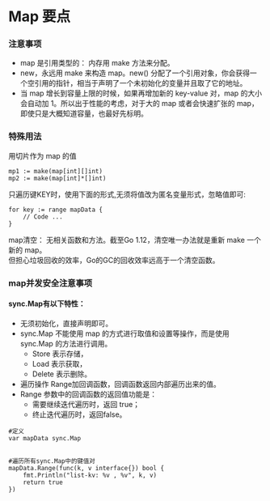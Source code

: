 # Map 要点

### 注意事项

* map 是引用类型的： 内存用 make 方法来分配。
* new，永远用 make 来构造 map。new() 分配了一个引用对象，你会获得一个空引用的指针，相当于声明了一个未初始化的变量并且取了它的地址。
* 当 map 增长到容量上限的时候，如果再增加新的 key-value 对，map 的大小会自动加 1。所以出于性能的考虑，对于大的 map 或者会快速扩张的 map，即使只是大概知道容量，也最好先标明。

### 特殊用法

用切片作为 map 的值
```
mp1 := make(map[int][]int)
mp2 := make(map[int]*[]int)
```

只遍历键KEY时，使用下面的形式,无须将值改为匿名变量形式，忽略值即可:  
```
for key := range mapData {
    // Code ...
}
```

map清空：
无相关函数和方法。截至Go 1.12，清空唯一办法就是重新 make 一个新的 map。  
但担心垃圾回收的效率，Go的GC的回收效率远高于一个清空函数。

### map并发安全注意事项

#### sync.Map有以下特性：

* 无须初始化，直接声明即可。
* sync.Map 不能使用 map 的方式进行取值和设置等操作，而是使用 sync.Map 的方法进行调用。
    * Store 表示存储，
    * Load 表示获取，
    * Delete 表示删除。
* 遍历操作 Range加回调函数，回调函数返回内部遍历出来的值。
* Range 参数中的回调函数的返回值功能是：
    * 需要继续迭代遍历时，返回 true；
    * 终止迭代遍历时，返回false。

```
#定义
var mapData sync.Map


#遍历所有sync.Map中的键值对
mapData.Range(func(k, v interface{}) bool {
    fmt.Println("list-kv: %v , %v", k, v)
    return true
})

```